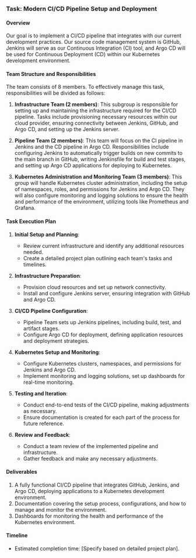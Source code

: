 ### Task: Modern CI/CD Pipeline Setup and Deployment

#### Overview
Our goal is to implement a CI/CD pipeline that integrates with our current development practices. Our source code management system is GitHub, Jenkins will serve as our Continuous Integration (CI) tool, and Argo CD will be used for Continuous Deployment (CD) within our Kubernetes development environment.

#### Team Structure and Responsibilities
The team consists of 8 members. To effectively manage this task, responsibilities will be divided as follows:

1. **Infrastructure Team (2 members)**: This subgroup is responsible for setting up and maintaining the infrastructure required for the CI/CD pipeline. Tasks include provisioning necessary resources within our cloud provider, ensuring connectivity between Jenkins, GitHub, and Argo CD, and setting up the Jenkins server.

2. **Pipeline Team (2 members)**: This team will focus on the CI pipeline in Jenkins and the CD pipeline in Argo CD. Responsibilities include configuring Jenkins to automatically trigger builds on new commits to the main branch in GitHub, writing Jenkinsfile for build and test stages, and setting up Argo CD applications for deploying to Kubernetes.

3. **Kubernetes Administration and Monitoring Team (3 members)**: This group will handle Kubernetes cluster administration, including the setup of namespaces, roles, and permissions for Jenkins and Argo CD. They will also configure monitoring and logging solutions to ensure the health and performance of the environment, utilizing tools like Prometheus and Grafana.

#### Task Execution Plan

1. **Initial Setup and Planning**:
   - Review current infrastructure and identify any additional resources needed.
   - Create a detailed project plan outlining each team's tasks and timelines.

2. **Infrastructure Preparation**:
   - Provision cloud resources and set up network connectivity.
   - Install and configure Jenkins server, ensuring integration with GitHub and Argo CD.

3. **CI/CD Pipeline Configuration**:
   - Pipeline Team sets up Jenkins pipelines, including build, test, and artifact stages.
   - Configure Argo CD for deployment, defining application resources and deployment strategies.

4. **Kubernetes Setup and Monitoring**:
   - Configure Kubernetes clusters, namespaces, and permissions for Jenkins and Argo CD.
   - Implement monitoring and logging solutions, set up dashboards for real-time monitoring.

5. **Testing and Iteration**:
   - Conduct end-to-end tests of the CI/CD pipeline, making adjustments as necessary.
   - Ensure documentation is created for each part of the process for future reference.

6. **Review and Feedback**:
   - Conduct a team review of the implemented pipeline and infrastructure.
   - Gather feedback and make any necessary adjustments.

#### Deliverables

1. A fully functional CI/CD pipeline that integrates GitHub, Jenkins, and Argo CD, deploying applications to a Kubernetes development environment.
2. Documentation covering the setup process, configurations, and how to manage and monitor the environment.
3. Dashboards for monitoring the health and performance of the Kubernetes environment.

#### Timeline

- Estimated completion time: [Specify based on detailed project plan].

